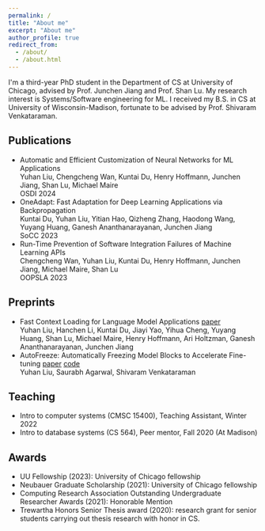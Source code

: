```yaml
---
permalink: /
title: "About me"
excerpt: "About me"
author_profile: true
redirect_from: 
  - /about/
  - /about.html
---
```

I'm a third-year PhD student in the Department of CS at University of Chicago, advised by Prof. Junchen Jiang and Prof. Shan Lu. My research interest is Systems/Software engineering for ML. 
I received my B.S. in CS at University of Wisconsin-Madison, fortunate to be advised by Prof. Shivaram Venkataraman. 

## Publications
- Automatic and Efficient Customization of Neural Networks for ML Applications <br />
Yuhan Liu, Chengcheng Wan, Kuntai Du, Henry Hoffmann, Junchen Jiang, Shan Lu, Michael Maire <br />
OSDI 2024 
- OneAdapt: Fast Adaptation for Deep Learning Applications via Backpropagation<br />
  Kuntai Du, Yuhan Liu, Yitian Hao, Qizheng Zhang, Haodong Wang, Yuyang Huang, Ganesh Ananthanarayanan, Junchen Jiang<br />
  SoCC 2023 
- Run-Time Prevention of Software Integration Failures of Machine Learning APIs<br />
Chengcheng Wan, Yuhan Liu, Kuntai Du, Henry Hoffmann, Junchen Jiang, Michael Maire, Shan Lu <br />
OOPSLA 2023



## Preprints
- Fast Context Loading for Language Model Applications [paper](https://arxiv.org/abs/2310.07240) <br />
Yuhan Liu, Hanchen Li, Kuntai Du, Jiayi Yao, Yihua Cheng, Yuyang Huang, Shan Lu, Michael Maire, Henry Hoffmann, Ari Holtzman, Ganesh Ananthanarayanan, Junchen Jiang <br />
- AutoFreeze: Automatically Freezing Model Blocks to Accelerate Fine-tuning [paper](https://arxiv.org/abs/2102.01386) [code](https://github.com/YuhanLiu11/AutoFreeze) <br />
  Yuhan Liu, Saurabh Agarwal, Shivaram Venkataraman

## Teaching
- Intro to computer systems (CMSC 15400), Teaching Assistant, Winter 2022
- Intro to database systems (CS 564), Peer mentor, Fall 2020 (At Madison)

## Awards
- UU Fellowship (2023): University of Chicago fellowship
- Neubauer Graduate Scholarship (2021): University of Chicago fellowship
- Computing Research Association Outstanding Undergraduate Researcher Awards (2021): Honorable Mention
- Trewartha Honors Senior Thesis award (2020): research grant for senior students carrying out thesis research with honor in CS.
